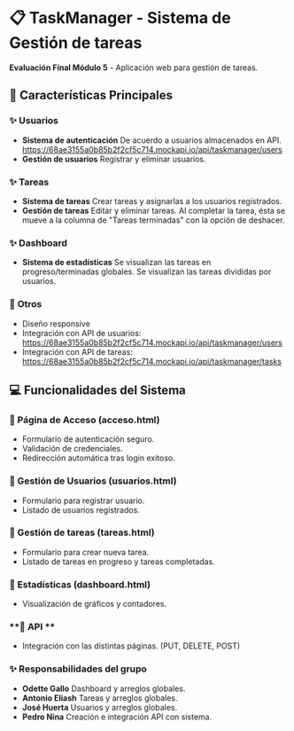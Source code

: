 # 📋 TaskManager - Sistema de Gestión de tareas

**Evaluación Final Módulo 5** - Aplicación web para gestión de tareas.

## 🚀 Características Principales

### ✨ **Usuarios**
- **Sistema de autenticación** De acuerdo a usuarios almacenados en API. https://68ae3155a0b85b2f2cf5c714.mockapi.io/api/taskmanager/users
- **Gestión de usuarios** Registrar y eliminar usuarios.

### ✨ **Tareas**
- **Sistema de tareas** Crear tareas y asignarlas a los usuarios registrados.
- **Gestión de tareas** Editar y eliminar tareas. Al completar la tarea, ésta se mueve a la columna de "Tareas terminadas" con la opción de deshacer.

### ✨ **Dashboard**
- **Sistema de estadísticas** Se visualizan las tareas en progreso/terminadas globales. Se visualizan las tareas divididas por usuarios.

### 🎨 **Otros**
- Diseño responsive
- Integración con API de usuarios: https://68ae3155a0b85b2f2cf5c714.mockapi.io/api/taskmanager/users
- Integración con API de tareas: https://68ae3155a0b85b2f2cf5c714.mockapi.io/api/taskmanager/tasks

## 💻 Funcionalidades del Sistema

### **🔐 Página de Acceso (acceso.html)**
- Formulario de autenticación seguro.
- Validación de credenciales.
- Redirección automática tras login exitoso.

### **👥 Gestión de Usuarios (usuarios.html)**
- Formulario para registrar usuario.
- Listado de usuarios registrados.

### **👥 Gestión de tareas (tareas.html)**
- Formulario para crear nueva tarea.
- Listado de tareas en progreso y tareas completadas.

### **👥 Estadísticas (dashboard.html)**
- Visualización de gráficos y contadores.

### **👥 API **
- Integración con las distintas páginas. (PUT, DELETE, POST)


### ✨ **Responsabilidades del grupo**
- **Odette Gallo** Dashboard y arreglos globales.
- **Antonio Eliash** Tareas y arreglos globales.
- **José Huerta** Usuarios y arreglos globales.
- **Pedro Nina** Creación e integración API con sistema.


